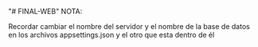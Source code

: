 "# FINAL-WEB" 
NOTA:

Recordar cambiar el nombre del servidor y el nombre de la base de datos
en los archivos appsettings.json y el otro que esta dentro de él